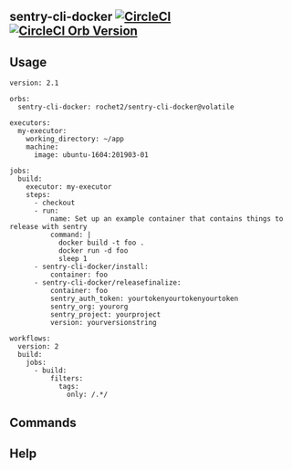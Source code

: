 ## sentry-cli-docker [![CircleCI](https://circleci.com/gh/Rochet2/sentry-cli-docker.svg?style=svg)](https://circleci.com/gh/Rochet2/sentry-cli-docker) [![CircleCI Orb Version](https://img.shields.io/badge/endpoint.svg?url=https://badges.circleci.io/orb/rochet2/sentry-cli-docker)](https://circleci.com/orbs/registry/orb/rochet2/sentry-cli-docker)

## Usage

```
version: 2.1

orbs:
  sentry-cli-docker: rochet2/sentry-cli-docker@volatile

executors:
  my-executor:
    working_directory: ~/app
    machine:
      image: ubuntu-1604:201903-01

jobs:
  build:
    executor: my-executor
    steps:
      - checkout
      - run:
          name: Set up an example container that contains things to release with sentry
          command: |
            docker build -t foo .
            docker run -d foo
            sleep 1
      - sentry-cli-docker/install:
          container: foo
      - sentry-cli-docker/releasefinalize:
          container: foo
          sentry_auth_token: yourtokenyourtokenyourtoken
          sentry_org: yourorg
          sentry_project: yourproject
          version: yourversionstring

workflows:
  version: 2
  build:
    jobs:
      - build:
          filters:
            tags:
              only: /.*/

```

## Commands

## Help

